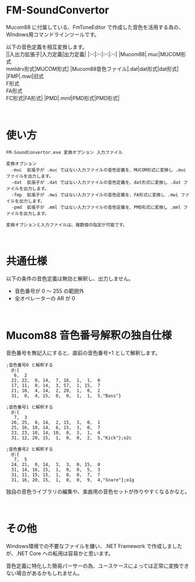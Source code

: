 # FM-SoundConvertor
Mucom88 に付属している、FmToneEditor で作成した音色を活用する為の、Windows用コマンドラインツールです。  

以下の音色定義を相互変換します。  
||入出力拡張子|入力定義|出力定義|
|:-:|:-:|:-:|:-:|
|Mucom88|.muc|MUCOM形式<br>mmldrv形式|MUCOM形式|
|Mucom88音色ファイル|.dat|dat形式|dat形式|
|FMP|.mwi|旧式<br>F形式<br>FA形式<br>FC形式|FA形式|
|PMD|.mml|PMD形式|PMD形式|

<br>

# 使い方
~~~
FM-SoundConvertor.exe 変換オプション 入力ファイル

変換オプション
  -muc  拡張子が .muc ではない入力ファイルの音色定義を、MUCOM形式に変換し .muc ファイルを出力します。
  -dat  拡張子が .dat ではない入力ファイルの音色定義を、dat形式に変換し .dat ファイルを出力します。
  -fmp  拡張子が .mwi ではない入力ファイルの音色定義を、FA形式に変換し .mwi ファイルを出力します。
  -pmd  拡張子が .mml ではない入力ファイルの音色定義を、PMD形式に変換し .mml ファイルを出力します。

変換オプションと入力ファイルは、複数個の指定が可能です。
~~~

<br>

# 共通仕様
以下の条件の音色定義は無効と解釈し、出力しません。  
* 音色番号が 0 ～ 255 の範囲外
* 全オペレーターの AR が 0 

<br>

# Mucom88 音色番号解釈の独自仕様
音色番号を無記入にすると、直前の音色番号+1 として解釈します。
~~~
;音色番号0 と解釈する
  @:{
   6,  2
  22, 22,  0, 14,  7, 16,  1,  1,  0
  17, 11,  0, 14,  3, 57,  1, 15,  7
  21, 10,  4, 14,  2, 20,  1,  0,  2
  31,  0,  4, 15,  0,  0,  1,  1,  5,"Bass"}

;音色番号1 と解釈する
  @:{
   7,  3
  26, 25,  0, 14,  2, 15,  3,  0,  1
  25, 16, 10, 14,  6, 15,  3,  0,  7
  23, 23, 10, 14, 10,  0,  3,  1,  4
  31, 12, 20, 15,  1,  0,  0,  2,  5,"Kick"};o2c

;音色番号2 と解釈する
  @:{
   7,  5
  24, 21,  0, 14,  3,  3,  0, 15,  0
  31, 14, 16, 15,  1,  0,  0,  5,  3
  31, 11, 15, 15,  1,  0,  0,  7,  7
  31, 16, 20, 15,  1,  0,  0,  9,  4,"Snare"};o1g
~~~
独自の音色ライブラリの編集や、楽曲用の音色セットが作りやすくなるかなと。  

<br>

# その他
Windows環境での不要なファイルを嫌い、.NET Framework で作成しましたが、.NET Core への転用は容易かと思います。  

音色定義に特化した簡易パーサーの為、ユースケースによっては正常に変換できない場合があるかもしれません。  
